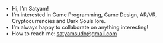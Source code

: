- Hi, I’m Satyam!
- I’m interested in Game Programming, Game Design, AR/VR, Cryptocurrencies and Dark Souls lore.
- I’m always happy to collaborate on anything interesting!
- How to reach me: satyamsudo@gmail.com

<!---
sudotman/sudotman is a ✨ special ✨ repository because its `README.md` (this file) appears on your GitHub profile.
You can click the Preview link to take a look at your changes.
--->
